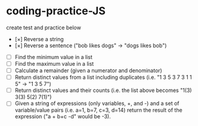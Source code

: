 # coding-practice-JS

create test and practice below

- [×] Reverse a string
- [×] Reverse a sentence ("bob likes dogs" -> "dogs likes bob")
- [ ] Find the minimum value in a list
- [ ] Find the maximum value in a list
- [ ] Calculate a remainder (given a numerator and denominator)
- [ ] Return distinct values from a list including duplicates (i.e. "1 3 5 3 7 3 1 1 5" -> "1 3 5 7")
- [ ] Return distinct values and their counts (i.e. the list above becomes "1(3) 3(3) 5(2) 7(1)")
- [ ] Given a string of expressions (only variables, +, and -) and a set of variable/value pairs (i.e. a=1, b=7, c=3, d=14) return the result of the expression ("a + b+c -d" would be -3).
